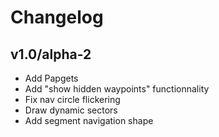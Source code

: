 # Changelog

## v1.0/alpha-2

+ Add Papgets
+ Add "show hidden waypoints" functionnality
+ Fix nav circle flickering
+ Draw dynamic sectors
+ Add segment navigation shape

